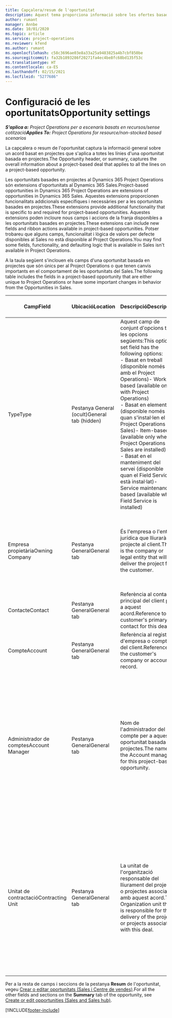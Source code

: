 ```yaml
---
title: Capçalera/resum de l'oportunitat
description: Aquest tema proporciona informació sobre les ofertes basades en el projecte i les línies d'oportunitat basades en el projecte.
author: rumant
manager: Annbe
ms.date: 10/01/2020
ms.topic: article
ms.service: project-operations
ms.reviewer: kfend
ms.author: rumant
ms.openlocfilehash: c58c3696ae03e8a33a25a9483825a4b7cbf850be
ms.sourcegitcommit: fa32b1893286f20271fa4ec4be8fc68bd135f53c
ms.translationtype: HT
ms.contentlocale: ca-ES
ms.lasthandoff: 02/15/2021
ms.locfileid: "5277686"
---
```

# <a name="opportunity-settings"></a><span data-ttu-id="1e19b-103">Configuració de les oportunitats</span><span class="sxs-lookup"><span data-stu-id="1e19b-103">Opportunity settings</span></span>

<span data-ttu-id="1e19b-104">_**S'aplica a:** Project Operations per a escenaris basats en recursos/sense cotització_</span><span class="sxs-lookup"><span data-stu-id="1e19b-104">_**Applies To:** Project Operations for resource/non-stocked based scenarios_</span></span>


<span data-ttu-id="1e19b-105">La capçalera o resum de l'oportunitat captura la informació general sobre un acord basat en projectes que s'aplica a totes les línies d'una oportunitat basada en projectes.</span><span class="sxs-lookup"><span data-stu-id="1e19b-105">The Opportunity header, or summary, captures the overall information about a project-based deal that applies to all the lines on a project-based opportunity.</span></span>

<span data-ttu-id="1e19b-106">Les oportunitats basades en projectes al Dynamics 365 Project Operations són extensions d'oportunitats al Dynamics 365 Sales.</span><span class="sxs-lookup"><span data-stu-id="1e19b-106">Project-based opportunities in Dynamics 365 Project Operations are extensions of opportunities in Dynamics 365 Sales.</span></span> <span data-ttu-id="1e19b-107">Aquestes extensions proporcionen funcionalitats addicionals específiques i necessàries per a les oportunitats basades en projectes.</span><span class="sxs-lookup"><span data-stu-id="1e19b-107">These extensions provide additional functionality that is specific to and required for project-based opportunities.</span></span> <span data-ttu-id="1e19b-108">Aquestes extensions poden incloure nous camps i accions de la franja disponibles a les oportunitats basades en projectes.</span><span class="sxs-lookup"><span data-stu-id="1e19b-108">These extensions can include new fields and ribbon actions available in project-based opportunities.</span></span> <span data-ttu-id="1e19b-109">Potser trobareu que alguns camps, funcionalitat i lògica de valors per defecte disponibles al Sales no està disponible al Project Operations.</span><span class="sxs-lookup"><span data-stu-id="1e19b-109">You may find some fields, functionality, and defaulting logic that is available in Sales isn't available in Project Operations.</span></span>

<span data-ttu-id="1e19b-110">A la taula següent s'inclouen els camps d'una oportunitat basada en projectes que són únics per al Project Operations o que tenen canvis importants en el comportament de les oportunitats del Sales.</span><span class="sxs-lookup"><span data-stu-id="1e19b-110">The following table includes the fields in a project-based opportunity that are either unique to Project Operations or have some important changes in behavior from the Opportunities in Sales.</span></span>

| <span data-ttu-id="1e19b-111">**Camp**</span><span class="sxs-lookup"><span data-stu-id="1e19b-111">**Field**</span></span> | <span data-ttu-id="1e19b-112">**Ubicació**</span><span class="sxs-lookup"><span data-stu-id="1e19b-112">**Location**</span></span> | <span data-ttu-id="1e19b-113">**Descripció**</span><span class="sxs-lookup"><span data-stu-id="1e19b-113">**Description**</span></span> | <span data-ttu-id="1e19b-114">**Impacte descendent**</span><span class="sxs-lookup"><span data-stu-id="1e19b-114">**Downstream impact**</span></span> |
| --- | --- | --- | --- |
| <span data-ttu-id="1e19b-115">Type</span><span class="sxs-lookup"><span data-stu-id="1e19b-115">Type</span></span> | <span data-ttu-id="1e19b-116">Pestanya General (ocult)</span><span class="sxs-lookup"><span data-stu-id="1e19b-116">General tab (hidden)</span></span> | <span data-ttu-id="1e19b-117">Aquest camp de conjunt d'opcions té les opcions següents:</span><span class="sxs-lookup"><span data-stu-id="1e19b-117">This option set field has the following options:</span></span></br><span data-ttu-id="1e19b-118">- Basat en treball (disponible només amb el Project Operations)</span><span class="sxs-lookup"><span data-stu-id="1e19b-118">- Work-based (available only with Project Operations)</span></span></br><span data-ttu-id="1e19b-119">- Basat en elements (disponible només quan s'instal·len el Project Operations i el Sales)</span><span class="sxs-lookup"><span data-stu-id="1e19b-119">- Item-based (available only when Project Operations and Sales are installed)</span></span></br><span data-ttu-id="1e19b-120">- Basat en el manteniment del servei (disponible quan el Field Service està instal·lat)</span><span class="sxs-lookup"><span data-stu-id="1e19b-120">- Service maintenance-based (available when Field Service is installed)</span></span> | <span data-ttu-id="1e19b-121">Quan utilitzeu el Project Operations, aquest valor de camp es defineix automàticament com a **Basat en el treball**, que classifica l'oportunitat com a basada en projectes.</span><span class="sxs-lookup"><span data-stu-id="1e19b-121">When you use Project Operations, this field value is automatically set to **Work-based** which classifies the Opportunity as project-based.</span></span> <span data-ttu-id="1e19b-122">Una oportunitat ha d'estar basada en projectes per habilitar totes les extensions i funcionalitats específiques del projecte al procés de venda descendent per a aquest acord.</span><span class="sxs-lookup"><span data-stu-id="1e19b-122">An Opportunity should be project-based to enable all project-specific extensions and functionality in the downstream sales process for this deal.</span></span> |
| <span data-ttu-id="1e19b-123">Empresa propietària</span><span class="sxs-lookup"><span data-stu-id="1e19b-123">Owning Company</span></span> | <span data-ttu-id="1e19b-124">Pestanya General</span><span class="sxs-lookup"><span data-stu-id="1e19b-124">General tab</span></span> | <span data-ttu-id="1e19b-125">És l'empresa o l'entitat jurídica que lliurarà el projecte al client.</span><span class="sxs-lookup"><span data-stu-id="1e19b-125">This is the company or legal entity that will deliver the project for the customer.</span></span> | <span data-ttu-id="1e19b-126">La informació d'aquest camp es copiarà al camp corresponent a l'oferta del projecte que es crea a partir d'aquesta oportunitat.</span><span class="sxs-lookup"><span data-stu-id="1e19b-126">This field information will be copied to the corresponding field on the Project quote that is created from this Opportunity.</span></span> |
| <span data-ttu-id="1e19b-127">Contacte</span><span class="sxs-lookup"><span data-stu-id="1e19b-127">Contact</span></span> | <span data-ttu-id="1e19b-128">Pestanya General</span><span class="sxs-lookup"><span data-stu-id="1e19b-128">General tab</span></span> | <span data-ttu-id="1e19b-129">Referència al contacte principal del client per a aquest acord.</span><span class="sxs-lookup"><span data-stu-id="1e19b-129">Reference to the customer's primary contact for this deal.</span></span> | |
| <span data-ttu-id="1e19b-130">Compte</span><span class="sxs-lookup"><span data-stu-id="1e19b-130">Account</span></span> | <span data-ttu-id="1e19b-131">Pestanya General</span><span class="sxs-lookup"><span data-stu-id="1e19b-131">General tab</span></span> | <span data-ttu-id="1e19b-132">Referència al registre d'empresa o compte del client.</span><span class="sxs-lookup"><span data-stu-id="1e19b-132">Reference to the customer's company or account record.</span></span> | |
| <span data-ttu-id="1e19b-133">Administrador de comptes</span><span class="sxs-lookup"><span data-stu-id="1e19b-133">Account Manager</span></span> | <span data-ttu-id="1e19b-134">Pestanya General</span><span class="sxs-lookup"><span data-stu-id="1e19b-134">General tab</span></span> | <span data-ttu-id="1e19b-135">Nom de l'administrador del compte per a aquesta oportunitat basada en projectes.</span><span class="sxs-lookup"><span data-stu-id="1e19b-135">The name of the Account manager for this project-based opportunity.</span></span> | <span data-ttu-id="1e19b-136">L'administrador del compte s'encarrega d'administrar la relació amb el client per mitjà de la finalització d'aquest projecte.</span><span class="sxs-lookup"><span data-stu-id="1e19b-136">The Account manager is responsible for managing the relationship with the customer through the completion of this project.</span></span> <span data-ttu-id="1e19b-137">En funció del registre de recurs reservable vinculat a l'administrador de comptes, es determina el valor per defecte de la unitat contractant.</span><span class="sxs-lookup"><span data-stu-id="1e19b-137">Based on the bookable resource record tied to the Account manager, the contracting unit is defaulted.</span></span> |
| <span data-ttu-id="1e19b-138">Unitat de contractació</span><span class="sxs-lookup"><span data-stu-id="1e19b-138">Contracting Unit</span></span> | <span data-ttu-id="1e19b-139">Pestanya General</span><span class="sxs-lookup"><span data-stu-id="1e19b-139">General tab</span></span> | <span data-ttu-id="1e19b-140">La unitat de l'organització responsable del lliurament del projecte o projectes associats amb aquest acord.</span><span class="sxs-lookup"><span data-stu-id="1e19b-140">The Organization unit that is responsible for the delivery of the project or projects associated with this deal.</span></span> | <span data-ttu-id="1e19b-141">La unitat de contractació és la divisió de l'empresa que completarà els projectes després d'haver tancat l'acord.</span><span class="sxs-lookup"><span data-stu-id="1e19b-141">The contracting unit is the division of the company that will complete the project(s) after the deal is closed.</span></span> <span data-ttu-id="1e19b-142">Cada unitat de contractació té una moneda, i aquesta moneda s'utilitza per informar dels costos estimats i reals incorreguts durant el projecte.</span><span class="sxs-lookup"><span data-stu-id="1e19b-142">Every contracting unit has a currency, and this currency is used to report estimated and actual costs incurred during the project.</span></span> |

<span data-ttu-id="1e19b-143">Per a la resta de camps i seccions de la pestanya **Resum** de l'oportunitat, vegeu [Crear o editar oportunitats (Sales i Centre de vendes)](https://docs.microsoft.com/dynamics365/sales-enterprise/create-edit-opportunity-sales).</span><span class="sxs-lookup"><span data-stu-id="1e19b-143">For all the other fields and sections on the **Summary** tab of the opportunity, see [Create or edit opportunities (Sales and Sales hub)](https://docs.microsoft.com/dynamics365/sales-enterprise/create-edit-opportunity-sales).</span></span>


[!INCLUDE[footer-include](../includes/footer-banner.md)]